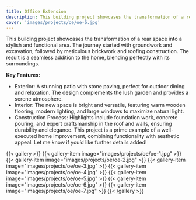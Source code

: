 ```yaml
---
title: Office Extension
description: This building project showcases the transformation of a rear space into a stylish and functional area. The journey started with groundwork and excavation, followed by meticulous brickwork and roofing construction. The result is a seamless addition to the home, blending perfectly with its surroundings.
cover: 'images/projects/oe/oe-6.jpg'
---
```


This building project showcases the transformation of a rear space into a stylish and functional area. The journey started with groundwork and excavation, followed by meticulous brickwork and roofing construction. The result is a seamless addition to the home, blending perfectly with its surroundings.

**Key Features:**
- Exterior: A stunning patio with stone paving, perfect for outdoor dining and relaxation. The design complements the lush garden and provides a serene atmosphere.
- Interior: The new space is bright and versatile, featuring warm wooden flooring, modern lighting, and large windows to maximize natural light.
- Construction Process: Highlights include foundation work, concrete pouring, and expert craftsmanship in the roof and walls, ensuring durability and elegance. This project is a prime example of a well-executed home improvement, combining functionality with aesthetic appeal. Let me know if you’d like further details added!

{{< gallery >}}
{{< gallery-item image="images/projects/oe/oe-1.jpg" >}}
{{< gallery-item image="images/projects/oe/oe-2.jpg" >}}
{{< gallery-item image="images/projects/oe/oe-3.jpg" >}}
{{< gallery-item image="images/projects/oe/oe-4.jpg" >}}
{{< gallery-item image="images/projects/oe/oe-5.jpg" >}}
{{< gallery-item image="images/projects/oe/oe-6.jpg" >}}
{{< gallery-item image="images/projects/oe/oe-7.jpg" >}}
{{< /gallery >}}